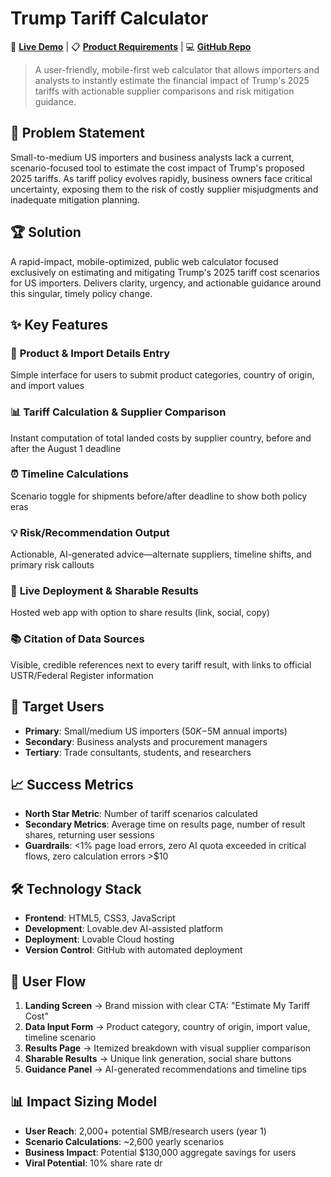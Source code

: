 # Trump Tariff Calculator

🚀 **[Live Demo](https://tariff-impact-analyzer-pro.lovable.app)** | 📋 **[Product Requirements](docs/PRD.md)** | 💻 **[GitHub Repo](https://github.com/div28/tariff-impact-analyzer-pro)**

> A user-friendly, mobile-first web calculator that allows importers and analysts to instantly estimate the financial impact of Trump's 2025 tariffs with actionable supplier comparisons and risk mitigation guidance.

## 🎯 Problem Statement

Small-to-medium US importers and business analysts lack a current, scenario-focused tool to estimate the cost impact of Trump's proposed 2025 tariffs. As tariff policy evolves rapidly, business owners face critical uncertainty, exposing them to the risk of costly supplier misjudgments and inadequate mitigation planning.

## 🏆 Solution

A rapid-impact, mobile-optimized, public web calculator focused exclusively on estimating and mitigating Trump's 2025 tariff cost scenarios for US importers. Delivers clarity, urgency, and actionable guidance around this singular, timely policy change.

## ✨ Key Features

### 🔢 **Product & Import Details Entry**
Simple interface for users to submit product categories, country of origin, and import values

### 📊 **Tariff Calculation & Supplier Comparison** 
Instant computation of total landed costs by supplier country, before and after the August 1 deadline

### ⏰ **Timeline Calculations**
Scenario toggle for shipments before/after deadline to show both policy eras

### 💡 **Risk/Recommendation Output**
Actionable, AI-generated advice—alternate suppliers, timeline shifts, and primary risk callouts

### 🔗 **Live Deployment & Sharable Results**
Hosted web app with option to share results (link, social, copy)

### 📚 **Citation of Data Sources**
Visible, credible references next to every tariff result, with links to official USTR/Federal Register information

## 🎯 Target Users

- **Primary**: Small/medium US importers ($50K-$5M annual imports)
- **Secondary**: Business analysts and procurement managers  
- **Tertiary**: Trade consultants, students, and researchers

## 📈 Success Metrics

- **North Star Metric**: Number of tariff scenarios calculated
- **Secondary Metrics**: Average time on results page, number of result shares, returning user sessions
- **Guardrails**: <1% page load errors, zero AI quota exceeded in critical flows, zero calculation errors >$10

## 🛠️ Technology Stack

- **Frontend**: HTML5, CSS3, JavaScript
- **Development**: Lovable.dev AI-assisted platform
- **Deployment**: Lovable Cloud hosting
- **Version Control**: GitHub with automated deployment

## 🚀 User Flow

1. **Landing Screen** → Brand mission with clear CTA: "Estimate My Tariff Cost"
2. **Data Input Form** → Product category, country of origin, import value, timeline scenario
3. **Results Page** → Itemized breakdown with visual supplier comparison
4. **Sharable Results** → Unique link generation, social share buttons
5. **Guidance Panel** → AI-generated recommendations and timeline tips

## 📊 Impact Sizing Model

- **User Reach**: 2,000+ potential SMB/research users (year 1)
- **Scenario Calculations**: ~2,600 yearly scenarios
- **Business Impact**: Potential $130,000 aggregate savings for users
- **Viral Potential**: 10% share rate dr
